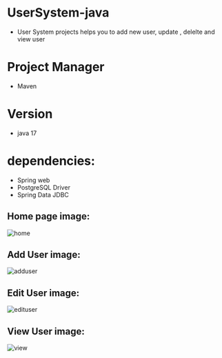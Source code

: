 # UserSystem-java
- User System projects helps you to add new user, update , delelte and view user 

# Project Manager
 - Maven
 
# Version
- java 17

# dependencies:
- Spring web
- PostgreSQL Driver
- Spring Data JDBC

## Home page image:
 
![home](https://github.com/NourhanSaeed707/UserSystem-java/assets/64387352/f471bb46-563e-4aed-aba9-e6d91b7b8af6)
## Add User image:
![adduser](https://github.com/NourhanSaeed707/UserSystem-java/assets/64387352/1152df82-e149-4e98-8437-327cb2e33553)
## Edit User image:
![edituser](https://github.com/NourhanSaeed707/UserSystem-java/assets/64387352/2cda8204-61c9-4bc0-8fb0-28125e36679c)
## View User image:
![view](https://github.com/NourhanSaeed707/UserSystem-java/assets/64387352/88f4f2c3-8dd4-4b33-b351-4c2f0cf696aa)



